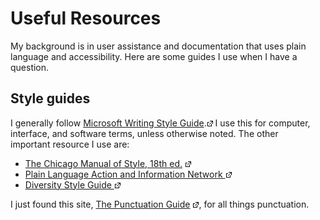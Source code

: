 Useful Resources
=========

My background is in user assistance and documentation that uses plain
language and accessibility. Here are some guides I use when I have a
question.

Style guides
------------

I generally follow [Microsoft Writing Style
Guide](https://docs.microsoft.com/en-us/style-guide/welcome/).![](Resources/Images/offsite-link.png)
I use this for computer, interface, and software terms, unless otherwise
noted. The other important resource I use are:

-   [The Chicago Manual of Style, 18th
    ed.](http://www.chicagomanualofstyle.org/home.html)
    ![](Resources/Images/offsite-link.png)
-   [Plain Language Action and Information Network
    ![](Resources/Images/offsite-link.png)](http://www.plainlanguage.gov/)
-   [Diversity Style Guide
    ![](Resources/Images/offsite-link.png)](http://www.diversitystyleguide.com/)

I just found this site, [The Punctuation
Guide](http://www.thepunctuationguide.com/index.html)
![](Resources/Images/offsite-link.png), for all things punctuation.

